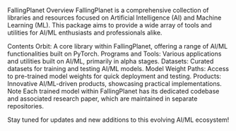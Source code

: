 FallingPlanet
Overview
FallingPlanet is a comprehensive collection of libraries and resources focused on Artificial Intelligence (AI) and Machine Learning (ML). This package aims to provide a wide array of tools and utilities for AI/ML enthusiasts and professionals alike.

Contents
Orbit: A core library within FallingPlanet, offering a range of AI/ML functionalities built on PyTorch.
Programs and Tools: Various applications and utilities built on AI/ML, primarily in alpha stages.
Datasets: Curated datasets for training and testing AI/ML models.
Model Weight Paths: Access to pre-trained model weights for quick deployment and testing.
Products: Innovative AI/ML-driven products, showcasing practical implementations.
Note
Each trained model within FallingPlanet has its dedicated codebase and associated research paper, which are maintained in separate repositories.

Stay tuned for updates and new additions to this evolving AI/ML ecosystem!
